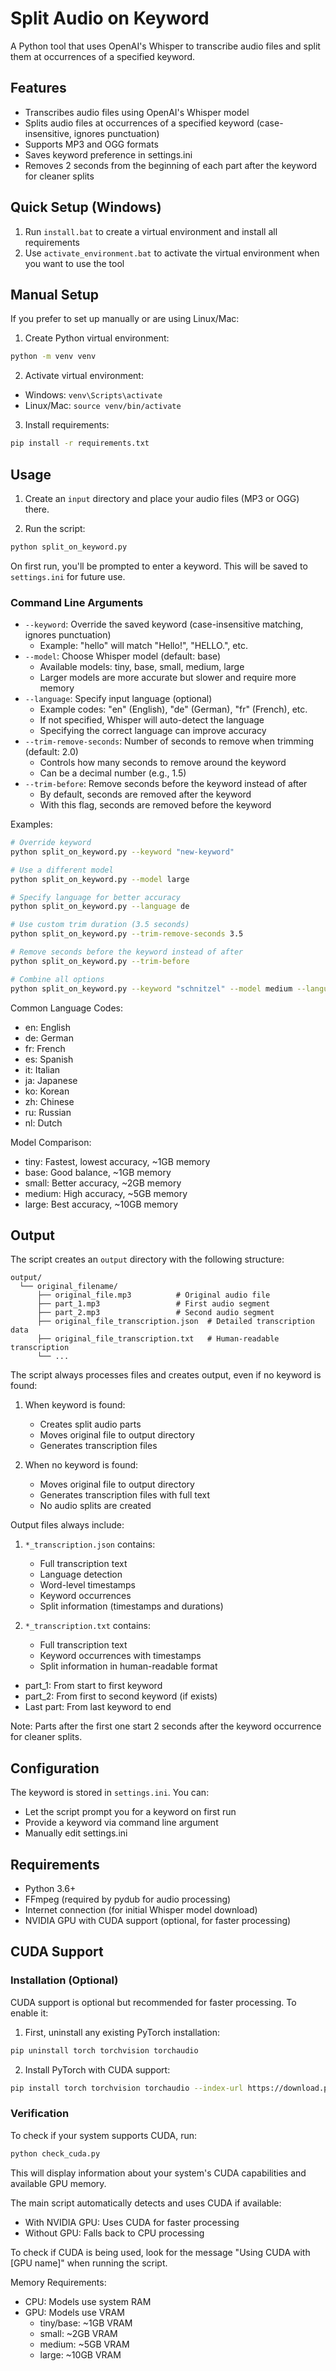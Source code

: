 # Split Audio on Keyword

A Python tool that uses OpenAI's Whisper to transcribe audio files and split them at occurrences of a specified keyword.

## Features

- Transcribes audio files using OpenAI's Whisper model
- Splits audio files at occurrences of a specified keyword (case-insensitive, ignores punctuation)
- Supports MP3 and OGG formats
- Saves keyword preference in settings.ini
- Removes 2 seconds from the beginning of each part after the keyword for cleaner splits

## Quick Setup (Windows)

1. Run `install.bat` to create a virtual environment and install all requirements
2. Use `activate_environment.bat` to activate the virtual environment when you want to use the tool

## Manual Setup

If you prefer to set up manually or are using Linux/Mac:

1. Create Python virtual environment:

```bash
python -m venv venv
```

2. Activate virtual environment:

- Windows: `venv\Scripts\activate`
- Linux/Mac: `source venv/bin/activate`

3. Install requirements:

```bash
pip install -r requirements.txt
```

## Usage

1. Create an `input` directory and place your audio files (MP3 or OGG) there.

2. Run the script:

```bash
python split_on_keyword.py
```

On first run, you'll be prompted to enter a keyword. This will be saved to `settings.ini` for future use.

### Command Line Arguments

- `--keyword`: Override the saved keyword (case-insensitive matching, ignores punctuation)
  - Example: "hello" will match "Hello!", "HELLO.", etc.
- `--model`: Choose Whisper model (default: base)
  - Available models: tiny, base, small, medium, large
  - Larger models are more accurate but slower and require more memory
- `--language`: Specify input language (optional)
  - Example codes: "en" (English), "de" (German), "fr" (French), etc.
  - If not specified, Whisper will auto-detect the language
  - Specifying the correct language can improve accuracy
- `--trim-remove-seconds`: Number of seconds to remove when trimming (default: 2.0)
  - Controls how many seconds to remove around the keyword
  - Can be a decimal number (e.g., 1.5)
- `--trim-before`: Remove seconds before the keyword instead of after
  - By default, seconds are removed after the keyword
  - With this flag, seconds are removed before the keyword

Examples:

```bash
# Override keyword
python split_on_keyword.py --keyword "new-keyword"

# Use a different model
python split_on_keyword.py --model large

# Specify language for better accuracy
python split_on_keyword.py --language de

# Use custom trim duration (3.5 seconds)
python split_on_keyword.py --trim-remove-seconds 3.5

# Remove seconds before the keyword instead of after
python split_on_keyword.py --trim-before

# Combine all options
python split_on_keyword.py --keyword "schnitzel" --model medium --language de --trim-remove-seconds 1.5 --trim-before
```

Common Language Codes:

- en: English
- de: German
- fr: French
- es: Spanish
- it: Italian
- ja: Japanese
- ko: Korean
- zh: Chinese
- ru: Russian
- nl: Dutch

Model Comparison:

- tiny: Fastest, lowest accuracy, ~1GB memory
- base: Good balance, ~1GB memory
- small: Better accuracy, ~2GB memory
- medium: High accuracy, ~5GB memory
- large: Best accuracy, ~10GB memory

## Output

The script creates an `output` directory with the following structure:

```
output/
  └── original_filename/
      ├── original_file.mp3          # Original audio file
      ├── part_1.mp3                 # First audio segment
      ├── part_2.mp3                 # Second audio segment
      ├── original_file_transcription.json  # Detailed transcription data
      ├── original_file_transcription.txt   # Human-readable transcription
      └── ...
```

The script always processes files and creates output, even if no keyword is found:

1. When keyword is found:

   - Creates split audio parts
   - Moves original file to output directory
   - Generates transcription files

2. When no keyword is found:
   - Moves original file to output directory
   - Generates transcription files with full text
   - No audio splits are created

Output files always include:

1. `*_transcription.json` contains:

   - Full transcription text
   - Language detection
   - Word-level timestamps
   - Keyword occurrences
   - Split information (timestamps and durations)

2. `*_transcription.txt` contains:
   - Full transcription text
   - Keyword occurrences with timestamps
   - Split information in human-readable format

- part_1: From start to first keyword
- part_2: From first to second keyword (if exists)
- Last part: From last keyword to end

Note: Parts after the first one start 2 seconds after the keyword occurrence for cleaner splits.

## Configuration

The keyword is stored in `settings.ini`. You can:

- Let the script prompt you for a keyword on first run
- Provide a keyword via command line argument
- Manually edit settings.ini

## Requirements

- Python 3.6+
- FFmpeg (required by pydub for audio processing)
- Internet connection (for initial Whisper model download)
- NVIDIA GPU with CUDA support (optional, for faster processing)

## CUDA Support

### Installation (Optional)

CUDA support is optional but recommended for faster processing. To enable it:

1. First, uninstall any existing PyTorch installation:

```bash
pip uninstall torch torchvision torchaudio
```

2. Install PyTorch with CUDA support:

```bash
pip install torch torchvision torchaudio --index-url https://download.pytorch.org/whl/cu124
```

### Verification

To check if your system supports CUDA, run:

```bash
python check_cuda.py
```

This will display information about your system's CUDA capabilities and available GPU memory.

The main script automatically detects and uses CUDA if available:

- With NVIDIA GPU: Uses CUDA for faster processing
- Without GPU: Falls back to CPU processing

To check if CUDA is being used, look for the message "Using CUDA with [GPU name]" when running the script.

Memory Requirements:

- CPU: Models use system RAM
- GPU: Models use VRAM
  - tiny/base: ~1GB VRAM
  - small: ~2GB VRAM
  - medium: ~5GB VRAM
  - large: ~10GB VRAM
